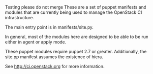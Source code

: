 Testing please do not merge 
These are a set of puppet manifests and modules that are currently being
used to manage the OpenStack CI infrastructure.

The main entry point is in manifests/site.py.

In general, most of the modules here are designed to be able to be run
either in agent or apply mode.

These puppet modules require puppet 2.7 or greater. Additionally, the
site.pp manifest assumes the existence of hiera.

See http://ci.openstack.org for more information.
